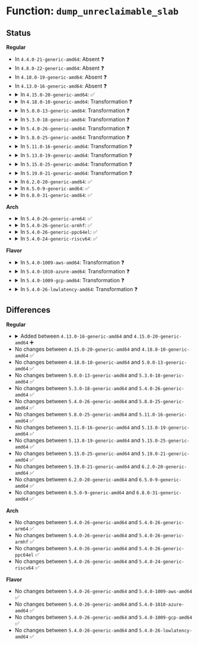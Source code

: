 # Function: <code>dump_unreclaimable_slab</code>

## Status
<b>Regular</b>
<ul>
<li>
In <code>4.4.0-21-generic-amd64</code>: Absent ❓
</li>
<li>
In <code>4.8.0-22-generic-amd64</code>: Absent ❓
</li>
<li>
In <code>4.10.0-19-generic-amd64</code>: Absent ❓
</li>
<li>
In <code>4.13.0-16-generic-amd64</code>: Absent ❓
</li>
<li>
<details>
<summary>In <code>4.15.0-20-generic-amd64</code>: ✅</summary>

```c
void dump_unreclaimable_slab()
```

```json
{
  "name": "dump_unreclaimable_slab",
  "collision_type": "Unique Global",
  "inline_type": "No",
  "funcs": [
    {
      "addr": 18446744071580933568,
      "name": "dump_unreclaimable_slab",
      "external": true,
      "loc": "mm/slab_common.c:1283",
      "file": "mm/slab_common.c",
      "inline": "seen, unknown",
      "caller_inline": [],
      "caller_func": [
        "mm/oom_kill.c:dump_header"
      ]
    }
  ],
  "symbols": [
    {
      "addr": 18446744071580933568,
      "name": "dump_unreclaimable_slab",
      "section": ".text",
      "bind": "STB_GLOBAL",
      "size": 293
    }
  ]
}
```
</details>
</li>
<li>
<details>
<summary>In <code>4.18.0-10-generic-amd64</code>: Transformation ❓</summary>

```c
void dump_unreclaimable_slab()
```

```json
{
  "name": "dump_unreclaimable_slab",
  "collision_type": "Unique Global",
  "inline_type": "No",
  "funcs": [
    {
      "addr": 0,
      "name": "dump_unreclaimable_slab",
      "external": true,
      "loc": "mm/slab_common.c:1344",
      "file": "mm/slab_common.c",
      "inline": "seen, unknown",
      "caller_inline": [],
      "caller_func": [
        "mm/oom_kill.c:dump_header"
      ]
    }
  ],
  "symbols": [
    {
      "addr": 18446744071581069941,
      "name": "dump_unreclaimable_slab.cold.31",
      "section": ".text",
      "bind": "STB_LOCAL",
      "size": 221
    },
    {
      "addr": 18446744071581069584,
      "name": "dump_unreclaimable_slab",
      "section": ".text",
      "bind": "STB_GLOBAL",
      "size": 56
    }
  ]
}
```
</details>
</li>
<li>
<details>
<summary>In <code>5.0.0-13-generic-amd64</code>: Transformation ❓</summary>

```c
void dump_unreclaimable_slab()
```

```json
{
  "name": "dump_unreclaimable_slab",
  "collision_type": "Unique Global",
  "inline_type": "No",
  "funcs": [
    {
      "addr": 0,
      "name": "dump_unreclaimable_slab",
      "external": true,
      "loc": "mm/slab_common.c:1391",
      "file": "mm/slab_common.c",
      "inline": "seen, unknown",
      "caller_inline": [],
      "caller_func": [
        "mm/oom_kill.c:dump_header"
      ]
    }
  ],
  "symbols": [
    {
      "addr": 18446744071581147817,
      "name": "dump_unreclaimable_slab.cold.32",
      "section": ".text",
      "bind": "STB_LOCAL",
      "size": 221
    },
    {
      "addr": 18446744071581147392,
      "name": "dump_unreclaimable_slab",
      "section": ".text",
      "bind": "STB_GLOBAL",
      "size": 56
    }
  ]
}
```
</details>
</li>
<li>
<details>
<summary>In <code>5.3.0-18-generic-amd64</code>: Transformation ❓</summary>

```c
void dump_unreclaimable_slab()
```

```json
{
  "name": "dump_unreclaimable_slab",
  "collision_type": "Unique Global",
  "inline_type": "No",
  "funcs": [
    {
      "addr": 0,
      "name": "dump_unreclaimable_slab",
      "external": true,
      "loc": "mm/slab_common.c:1419",
      "file": "mm/slab_common.c",
      "inline": "seen, unknown",
      "caller_inline": [],
      "caller_func": [
        "mm/oom_kill.c:dump_header"
      ]
    }
  ],
  "symbols": [
    {
      "addr": 18446744071581214705,
      "name": "dump_unreclaimable_slab.cold",
      "section": ".text",
      "bind": "STB_LOCAL",
      "size": 221
    },
    {
      "addr": 18446744071581214160,
      "name": "dump_unreclaimable_slab",
      "section": ".text",
      "bind": "STB_GLOBAL",
      "size": 56
    }
  ]
}
```
</details>
</li>
<li>
<details>
<summary>In <code>5.4.0-26-generic-amd64</code>: Transformation ❓</summary>

```c
void dump_unreclaimable_slab()
```

```json
{
  "name": "dump_unreclaimable_slab",
  "collision_type": "Unique Global",
  "inline_type": "No",
  "funcs": [
    {
      "addr": 0,
      "name": "dump_unreclaimable_slab",
      "external": true,
      "loc": "mm/slab_common.c:1483",
      "file": "mm/slab_common.c",
      "inline": "seen, unknown",
      "caller_inline": [],
      "caller_func": [
        "mm/oom_kill.c:dump_header"
      ]
    }
  ],
  "symbols": [
    {
      "addr": 18446744071581273266,
      "name": "dump_unreclaimable_slab.cold",
      "section": ".text",
      "bind": "STB_LOCAL",
      "size": 221
    },
    {
      "addr": 18446744071581272816,
      "name": "dump_unreclaimable_slab",
      "section": ".text",
      "bind": "STB_GLOBAL",
      "size": 56
    }
  ]
}
```
</details>
</li>
<li>
<details>
<summary>In <code>5.8.0-25-generic-amd64</code>: Transformation ❓</summary>

```c
void dump_unreclaimable_slab()
```

```json
{
  "name": "dump_unreclaimable_slab",
  "collision_type": "Unique Global",
  "inline_type": "No",
  "funcs": [
    {
      "addr": 0,
      "name": "dump_unreclaimable_slab",
      "external": true,
      "loc": "mm/slab_common.c:1491",
      "file": "mm/slab_common.c",
      "inline": "seen, unknown",
      "caller_inline": [],
      "caller_func": [
        "mm/oom_kill.c:dump_header"
      ]
    }
  ],
  "symbols": [
    {
      "addr": 18446744071581463327,
      "name": "dump_unreclaimable_slab.cold",
      "section": ".text",
      "bind": "STB_LOCAL",
      "size": 221
    },
    {
      "addr": 18446744071581462880,
      "name": "dump_unreclaimable_slab",
      "section": ".text",
      "bind": "STB_GLOBAL",
      "size": 56
    }
  ]
}
```
</details>
</li>
<li>
<details>
<summary>In <code>5.11.0-16-generic-amd64</code>: Transformation ❓</summary>

```c
void dump_unreclaimable_slab()
```

```json
{
  "name": "dump_unreclaimable_slab",
  "collision_type": "Unique Global",
  "inline_type": "No",
  "funcs": [
    {
      "addr": 0,
      "name": "dump_unreclaimable_slab",
      "external": true,
      "loc": "mm/slab_common.c:980",
      "file": "mm/slab_common.c",
      "inline": "seen, unknown",
      "caller_inline": [],
      "caller_func": [
        "mm/oom_kill.c:dump_header"
      ]
    }
  ],
  "symbols": [
    {
      "addr": 18446744071591326593,
      "name": "dump_unreclaimable_slab.cold",
      "section": ".text",
      "bind": "STB_LOCAL",
      "size": 180
    },
    {
      "addr": 18446744071581503280,
      "name": "dump_unreclaimable_slab",
      "section": ".text",
      "bind": "STB_GLOBAL",
      "size": 54
    }
  ]
}
```
</details>
</li>
<li>
<details>
<summary>In <code>5.13.0-19-generic-amd64</code>: Transformation ❓</summary>

```c
void dump_unreclaimable_slab()
```

```json
{
  "name": "dump_unreclaimable_slab",
  "collision_type": "Unique Global",
  "inline_type": "No",
  "funcs": [
    {
      "addr": 0,
      "name": "dump_unreclaimable_slab",
      "external": true,
      "loc": "mm/slab_common.c:1066",
      "file": "mm/slab_common.c",
      "inline": "seen, unknown",
      "caller_inline": [],
      "caller_func": [
        "mm/oom_kill.c:dump_header"
      ]
    }
  ],
  "symbols": [
    {
      "addr": 18446744071591268935,
      "name": "dump_unreclaimable_slab.cold",
      "section": ".text",
      "bind": "STB_LOCAL",
      "size": 180
    },
    {
      "addr": 18446744071581525488,
      "name": "dump_unreclaimable_slab",
      "section": ".text",
      "bind": "STB_GLOBAL",
      "size": 54
    }
  ]
}
```
</details>
</li>
<li>
<details>
<summary>In <code>5.15.0-25-generic-amd64</code>: Transformation ❓</summary>

```c
void dump_unreclaimable_slab()
```

```json
{
  "name": "dump_unreclaimable_slab",
  "collision_type": "Unique Global",
  "inline_type": "No",
  "funcs": [
    {
      "addr": 0,
      "name": "dump_unreclaimable_slab",
      "external": true,
      "loc": "mm/slab_common.c:1100",
      "file": "mm/slab_common.c",
      "inline": "seen, unknown",
      "caller_inline": [],
      "caller_func": [
        "mm/oom_kill.c:dump_header"
      ]
    }
  ],
  "symbols": [
    {
      "addr": 18446744071592195301,
      "name": "dump_unreclaimable_slab.cold",
      "section": ".text",
      "bind": "STB_LOCAL",
      "size": 180
    },
    {
      "addr": 18446744071581787440,
      "name": "dump_unreclaimable_slab",
      "section": ".text",
      "bind": "STB_GLOBAL",
      "size": 54
    }
  ]
}
```
</details>
</li>
<li>
<details>
<summary>In <code>5.19.0-21-generic-amd64</code>: Transformation ❓</summary>

```c
void dump_unreclaimable_slab()
```

```json
{
  "name": "dump_unreclaimable_slab",
  "collision_type": "Unique Global",
  "inline_type": "No",
  "funcs": [
    {
      "addr": 0,
      "name": "dump_unreclaimable_slab",
      "external": true,
      "loc": "mm/slab_common.c:1088",
      "file": "mm/slab_common.c",
      "inline": "seen, unknown",
      "caller_inline": [],
      "caller_func": [
        "mm/oom_kill.c:dump_header"
      ]
    }
  ],
  "symbols": [
    {
      "addr": 18446744071593971857,
      "name": "dump_unreclaimable_slab.cold",
      "section": ".text",
      "bind": "STB_LOCAL",
      "size": 206
    },
    {
      "addr": 18446744071582172608,
      "name": "dump_unreclaimable_slab",
      "section": ".text",
      "bind": "STB_GLOBAL",
      "size": 71
    }
  ]
}
```
</details>
</li>
<li>
<details>
<summary>In <code>6.2.0-20-generic-amd64</code>: ✅</summary>

```c
void dump_unreclaimable_slab()
```

```json
{
  "name": "dump_unreclaimable_slab",
  "collision_type": "Unique Global",
  "inline_type": "No",
  "funcs": [
    {
      "addr": 18446744071582656896,
      "name": "dump_unreclaimable_slab",
      "external": true,
      "loc": "mm/slab_common.c:1268",
      "file": "mm/slab_common.c",
      "inline": "seen, unknown",
      "caller_inline": [],
      "caller_func": [
        "mm/oom_kill.c:dump_header"
      ]
    }
  ],
  "symbols": [
    {
      "addr": 18446744071582656896,
      "name": "dump_unreclaimable_slab",
      "section": ".text",
      "bind": "STB_GLOBAL",
      "size": 274
    }
  ]
}
```
</details>
</li>
<li>
<details>
<summary>In <code>6.5.0-9-generic-amd64</code>: ✅</summary>

```c
void dump_unreclaimable_slab()
```

```json
{
  "name": "dump_unreclaimable_slab",
  "collision_type": "Unique Global",
  "inline_type": "No",
  "funcs": [
    {
      "addr": 18446744071582866896,
      "name": "dump_unreclaimable_slab",
      "external": true,
      "loc": "mm/slab_common.c:1276",
      "file": "mm/slab_common.c",
      "inline": "seen, unknown",
      "caller_inline": [],
      "caller_func": [
        "mm/oom_kill.c:dump_header"
      ]
    }
  ],
  "symbols": [
    {
      "addr": 18446744071582866896,
      "name": "dump_unreclaimable_slab",
      "section": ".text",
      "bind": "STB_GLOBAL",
      "size": 274
    }
  ]
}
```
</details>
</li>
<li>
<details>
<summary>In <code>6.8.0-31-generic-amd64</code>: ✅</summary>

```c
void dump_unreclaimable_slab()
```

```json
{
  "name": "dump_unreclaimable_slab",
  "collision_type": "Unique Global",
  "inline_type": "No",
  "funcs": [
    {
      "addr": 18446744071583038112,
      "name": "dump_unreclaimable_slab",
      "external": true,
      "loc": "mm/slab_common.c:1090",
      "file": "mm/slab_common.c",
      "inline": "seen, unknown",
      "caller_inline": [],
      "caller_func": [
        "mm/oom_kill.c:dump_header"
      ]
    }
  ],
  "symbols": [
    {
      "addr": 18446744071583038112,
      "name": "dump_unreclaimable_slab",
      "section": ".text",
      "bind": "STB_GLOBAL",
      "size": 274
    }
  ]
}
```
</details>
</li>
</ul>
<b>Arch</b>
<ul>
<li>
<details>
<summary>In <code>5.4.0-26-generic-arm64</code>: ✅</summary>

```c
void dump_unreclaimable_slab()
```

```json
{
  "name": "dump_unreclaimable_slab",
  "collision_type": "Unique Global",
  "inline_type": "No",
  "funcs": [
    {
      "addr": 18446603336492678200,
      "name": "dump_unreclaimable_slab",
      "external": true,
      "loc": "mm/slab_common.c:1483",
      "file": "mm/slab_common.c",
      "inline": "seen, unknown",
      "caller_inline": [],
      "caller_func": [
        "mm/oom_kill.c:dump_header"
      ]
    }
  ],
  "symbols": [
    {
      "addr": 18446603336492678200,
      "name": "dump_unreclaimable_slab",
      "section": ".text",
      "bind": "STB_GLOBAL",
      "size": 304
    }
  ]
}
```
</details>
</li>
<li>
<details>
<summary>In <code>5.4.0-26-generic-armhf</code>: ✅</summary>

```c
void dump_unreclaimable_slab()
```

```json
{
  "name": "dump_unreclaimable_slab",
  "collision_type": "Unique Global",
  "inline_type": "No",
  "funcs": [
    {
      "addr": 3226516760,
      "name": "dump_unreclaimable_slab",
      "external": true,
      "loc": "mm/slab_common.c:1483",
      "file": "mm/slab_common.c",
      "inline": "seen, unknown",
      "caller_inline": [],
      "caller_func": [
        "mm/oom_kill.c:dump_header"
      ]
    }
  ],
  "symbols": [
    {
      "addr": 3226516760,
      "name": "dump_unreclaimable_slab",
      "section": ".text",
      "bind": "STB_GLOBAL",
      "size": 304
    }
  ]
}
```
</details>
</li>
<li>
<details>
<summary>In <code>5.4.0-26-generic-ppc64el</code>: ✅</summary>

```c
void dump_unreclaimable_slab()
```

```json
{
  "name": "dump_unreclaimable_slab",
  "collision_type": "Unique Global",
  "inline_type": "No",
  "funcs": [
    {
      "addr": 13835058055286004560,
      "name": "dump_unreclaimable_slab",
      "external": true,
      "loc": "mm/slab_common.c:1483",
      "file": "mm/slab_common.c",
      "inline": "seen, unknown",
      "caller_inline": [],
      "caller_func": [
        "mm/oom_kill.c:dump_header"
      ]
    }
  ],
  "symbols": [
    {
      "addr": 13835058055286004560,
      "name": "dump_unreclaimable_slab",
      "section": ".text",
      "bind": "STB_GLOBAL",
      "size": 408
    }
  ]
}
```
</details>
</li>
<li>
<details>
<summary>In <code>5.4.0-24-generic-riscv64</code>: ✅</summary>

```c
void dump_unreclaimable_slab()
```

```json
{
  "name": "dump_unreclaimable_slab",
  "collision_type": "Unique Global",
  "inline_type": "No",
  "funcs": [
    {
      "addr": 18446743936272684828,
      "name": "dump_unreclaimable_slab",
      "external": true,
      "loc": "mm/slab_common.c:1483",
      "file": "mm/slab_common.c",
      "inline": "seen, unknown",
      "caller_inline": [],
      "caller_func": [
        "mm/oom_kill.c:dump_header"
      ]
    }
  ],
  "symbols": [
    {
      "addr": 18446743936272684828,
      "name": "dump_unreclaimable_slab",
      "section": ".text",
      "bind": "STB_GLOBAL",
      "size": 266
    }
  ]
}
```
</details>
</li>
</ul>
<b>Flavor</b>
<ul>
<li>
<details>
<summary>In <code>5.4.0-1009-aws-amd64</code>: Transformation ❓</summary>

```c
void dump_unreclaimable_slab()
```

```json
{
  "name": "dump_unreclaimable_slab",
  "collision_type": "Unique Global",
  "inline_type": "No",
  "funcs": [
    {
      "addr": 0,
      "name": "dump_unreclaimable_slab",
      "external": true,
      "loc": "mm/slab_common.c:1483",
      "file": "mm/slab_common.c",
      "inline": "seen, unknown",
      "caller_inline": [],
      "caller_func": [
        "mm/oom_kill.c:dump_header"
      ]
    }
  ],
  "symbols": [
    {
      "addr": 18446744071581242114,
      "name": "dump_unreclaimable_slab.cold",
      "section": ".text",
      "bind": "STB_LOCAL",
      "size": 221
    },
    {
      "addr": 18446744071581241664,
      "name": "dump_unreclaimable_slab",
      "section": ".text",
      "bind": "STB_GLOBAL",
      "size": 56
    }
  ]
}
```
</details>
</li>
<li>
<details>
<summary>In <code>5.4.0-1010-azure-amd64</code>: Transformation ❓</summary>

```c
void dump_unreclaimable_slab()
```

```json
{
  "name": "dump_unreclaimable_slab",
  "collision_type": "Unique Global",
  "inline_type": "No",
  "funcs": [
    {
      "addr": 0,
      "name": "dump_unreclaimable_slab",
      "external": true,
      "loc": "mm/slab_common.c:1483",
      "file": "mm/slab_common.c",
      "inline": "seen, unknown",
      "caller_inline": [],
      "caller_func": [
        "mm/oom_kill.c:dump_header"
      ]
    }
  ],
  "symbols": [
    {
      "addr": 18446744071581188786,
      "name": "dump_unreclaimable_slab.cold",
      "section": ".text",
      "bind": "STB_LOCAL",
      "size": 221
    },
    {
      "addr": 18446744071581188336,
      "name": "dump_unreclaimable_slab",
      "section": ".text",
      "bind": "STB_GLOBAL",
      "size": 56
    }
  ]
}
```
</details>
</li>
<li>
<details>
<summary>In <code>5.4.0-1009-gcp-amd64</code>: Transformation ❓</summary>

```c
void dump_unreclaimable_slab()
```

```json
{
  "name": "dump_unreclaimable_slab",
  "collision_type": "Unique Global",
  "inline_type": "No",
  "funcs": [
    {
      "addr": 0,
      "name": "dump_unreclaimable_slab",
      "external": true,
      "loc": "mm/slab_common.c:1483",
      "file": "mm/slab_common.c",
      "inline": "seen, unknown",
      "caller_inline": [],
      "caller_func": [
        "mm/oom_kill.c:dump_header"
      ]
    }
  ],
  "symbols": [
    {
      "addr": 18446744071581233314,
      "name": "dump_unreclaimable_slab.cold",
      "section": ".text",
      "bind": "STB_LOCAL",
      "size": 221
    },
    {
      "addr": 18446744071581232864,
      "name": "dump_unreclaimable_slab",
      "section": ".text",
      "bind": "STB_GLOBAL",
      "size": 56
    }
  ]
}
```
</details>
</li>
<li>
<details>
<summary>In <code>5.4.0-26-lowlatency-amd64</code>: Transformation ❓</summary>

```c
void dump_unreclaimable_slab()
```

```json
{
  "name": "dump_unreclaimable_slab",
  "collision_type": "Unique Global",
  "inline_type": "No",
  "funcs": [
    {
      "addr": 0,
      "name": "dump_unreclaimable_slab",
      "external": true,
      "loc": "mm/slab_common.c:1483",
      "file": "mm/slab_common.c",
      "inline": "seen, unknown",
      "caller_inline": [],
      "caller_func": [
        "mm/oom_kill.c:dump_header"
      ]
    }
  ],
  "symbols": [
    {
      "addr": 18446744071581296850,
      "name": "dump_unreclaimable_slab.cold",
      "section": ".text",
      "bind": "STB_LOCAL",
      "size": 221
    },
    {
      "addr": 18446744071581296400,
      "name": "dump_unreclaimable_slab",
      "section": ".text",
      "bind": "STB_GLOBAL",
      "size": 56
    }
  ]
}
```
</details>
</li>
</ul>

## Differences
<b>Regular</b>
<ul>
<li>
<details>
<summary>Added between <code>4.13.0-16-generic-amd64</code> and <code>4.15.0-20-generic-amd64</code> ➕</summary>

```c
void dump_unreclaimable_slab()
```
</details>
</li>
<li>
No changes between <code>4.15.0-20-generic-amd64</code> and <code>4.18.0-10-generic-amd64</code> ✅
</li>
<li>
No changes between <code>4.18.0-10-generic-amd64</code> and <code>5.0.0-13-generic-amd64</code> ✅
</li>
<li>
No changes between <code>5.0.0-13-generic-amd64</code> and <code>5.3.0-18-generic-amd64</code> ✅
</li>
<li>
No changes between <code>5.3.0-18-generic-amd64</code> and <code>5.4.0-26-generic-amd64</code> ✅
</li>
<li>
No changes between <code>5.4.0-26-generic-amd64</code> and <code>5.8.0-25-generic-amd64</code> ✅
</li>
<li>
No changes between <code>5.8.0-25-generic-amd64</code> and <code>5.11.0-16-generic-amd64</code> ✅
</li>
<li>
No changes between <code>5.11.0-16-generic-amd64</code> and <code>5.13.0-19-generic-amd64</code> ✅
</li>
<li>
No changes between <code>5.13.0-19-generic-amd64</code> and <code>5.15.0-25-generic-amd64</code> ✅
</li>
<li>
No changes between <code>5.15.0-25-generic-amd64</code> and <code>5.19.0-21-generic-amd64</code> ✅
</li>
<li>
No changes between <code>5.19.0-21-generic-amd64</code> and <code>6.2.0-20-generic-amd64</code> ✅
</li>
<li>
No changes between <code>6.2.0-20-generic-amd64</code> and <code>6.5.0-9-generic-amd64</code> ✅
</li>
<li>
No changes between <code>6.5.0-9-generic-amd64</code> and <code>6.8.0-31-generic-amd64</code> ✅
</li>
</ul>
<b>Arch</b>
<ul>
<li>
No changes between <code>5.4.0-26-generic-amd64</code> and <code>5.4.0-26-generic-arm64</code> ✅
</li>
<li>
No changes between <code>5.4.0-26-generic-amd64</code> and <code>5.4.0-26-generic-armhf</code> ✅
</li>
<li>
No changes between <code>5.4.0-26-generic-amd64</code> and <code>5.4.0-26-generic-ppc64el</code> ✅
</li>
<li>
No changes between <code>5.4.0-26-generic-amd64</code> and <code>5.4.0-24-generic-riscv64</code> ✅
</li>
</ul>
<b>Flavor</b>
<ul>
<li>
No changes between <code>5.4.0-26-generic-amd64</code> and <code>5.4.0-1009-aws-amd64</code> ✅
</li>
<li>
No changes between <code>5.4.0-26-generic-amd64</code> and <code>5.4.0-1010-azure-amd64</code> ✅
</li>
<li>
No changes between <code>5.4.0-26-generic-amd64</code> and <code>5.4.0-1009-gcp-amd64</code> ✅
</li>
<li>
No changes between <code>5.4.0-26-generic-amd64</code> and <code>5.4.0-26-lowlatency-amd64</code> ✅
</li>
</ul>
